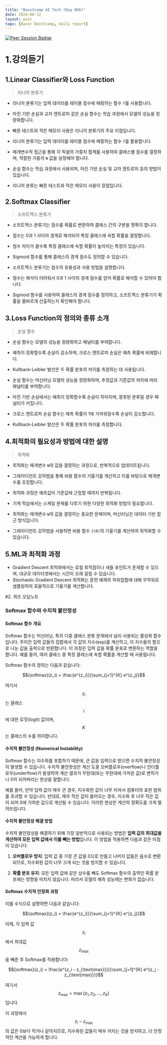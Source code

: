 ```yaml
---
title: "Boostcamp AI Tech (Day 006)"
date: 2024-08-12
layout: post
tags: [Naver Boostcamp, daily report]
---
```


[![Peer Session Badge](https://img.shields.io/badge/Peer%20Session-CC527A?style=flat)](../peer_session/day006.html)

# 1.강의듣기
## 1.Linear Classifier와 Loss Function
>리니어 분류기
- 리니어 분류기는 입력 데이터를 레이블 점수에 매핑하는 함수 `f`를 사용합니다.
- 마진 기반 손실과 교차 엔트로피 같은 손실 함수는 학습 과정에서 모델의 성능을 정량화합니다.
- 빠른 테스트와 적은 메모리 사용은 리니어 분류기의 주요 이점입니다.


- 리니어 분류기는 입력 데이터를 레이블 점수에 매핑하는 함수 `f`를 활용합니다.
- 매개변수적 접근을 통해 각 픽셀의 가중치 합계를 사용하여 클래스별 점수를 결정하며, 적절한 가중치 `W` 값을 설정해야 합니다.
- 손실 함수는 학습 과정에서 사용되며, 마진 기반 손실 및 교차 엔트로피 등의 방법이 있습니다.
- 리니어 분류는 빠른 테스트와 적은 메모리 사용이 장점입니다.

## 2.Softmax Classifier 
>소프트맥스 분류기
- 소프트맥스 분류기는 점수를 확률로 변환하여 클래스 간의 구분을 명확히 합니다.
- 점수는 0과 1 사이의 경계로 해석되어 특정 클래스에 속할 확률을 결정합니다.
- 점수 차이가 클수록 특정 클래스에 속할 확률이 높아지는 특징이 있습니다.
- Sigmoid 함수를 통해 클래스의 경계 점수도 정의할 수 있습니다.

- 소프트맥스 분류기는 점수의 유용성과 사용 방법을 설명합니다.
- 점수는 해석이 어려워서 0과 1 사이의 경계 점수를 얻어 확률로 해석할 수 있어야 합니다.
- Sigmoid 함수를 사용하여 클래스의 경계 점수를 정의하고, 소프트맥스 분류기가 확률을 올바르게 산출하는지 확인해야 합니다.

## 3.Loss Function의 정의와 종류 소개
>손실 함수
- 손실 함수는 모델의 성능을 정량화하고 패널티를 부여합니다.
- 예측이 정확할수록 손실이 감소하며, 크로스 엔트로피 손실은 예측 확률에 비례합니다.
- Kullback-Leibler 발산은 두 확률 분포의 차이를 측정하는 데 사용됩니다.

- 손실 함수는 머신러닝 모델의 성능을 정량화하며, 추정값과 기준값의 차이에 따라 패널티를 부여합니다.
- 마진 기반 손실에서는 예측이 정확할수록 손실이 작아지며, 잘못된 분류일 경우 패널티가 커집니다.
- 크로스 엔트로피 손실 함수는 예측 확률이 1에 가까워질수록 손실이 감소합니다.
- Kullback-Leibler 발산은 두 확률 분포의 차이를 측정합니다.

## 4.최적화의 필요성과 방법에 대한 설명
>최적화
- 최적화는 매개변수 `W`의 값을 결정하는 과정으로, 반복적으로 업데이트됩니다.
- 그레이디언트 강하법을 통해 비용 함수의 기울기를 계산하고 이를 바탕으로 매개변수를 조정합니다.
- 최적화 과정은 예측값이 기준값에 근접할 때까지 반복됩니다.
- 기계 학습에서는 스케일 문제를 다루기 위한 다양한 최적화 방법이 필요합니다.

- 최적화는 매개변수 `W`의 값을 결정하는 중요한 문제이며, 머신러닝은 데이터 기반 접근 방식입니다.
- 그레이디언트 강하법을 사용하면 비용 함수 `J(Θ)`의 기울기를 계산하여 최적화할 수 있습니다.

## 5.ML과 최적화 과정
- Gradient Descent 최적화에서는 로컬 최적점이나 새들 포인트가 존재할 수 있으며, 대규모 데이터셋에서는 시간이 오래 걸릴 수 있습니다.
- Stochastic Gradient Descent 최적화는 훈련 예제의 하위집합에 대해 무작위로 샘플링하여 효율적으로 기울기를 계산합니다.

#2. 퀴즈 오답노트

### Softmax 함수와 수치적 불안정성

#### Softmax 함수 개요
Softmax 함수는 머신러닝, 특히 다중 클래스 분류 문제에서 널리 사용되는 활성화 함수입니다. 주어진 입력 값들의 집합에서 각 값의 지수(exp)를 계산하고, 이 지수들의 합으로 나눈 값을 출력으로 반환합니다. 이 과정은 입력 값을 확률 분포로 변환하는 역할을 합니다. 예를 들어, 여러 클래스 중 특정 클래스에 속할 확률을 계산할 때 사용됩니다.

Softmax 함수의 정의는 다음과 같습니다:

$${softmax}(z_i) = \frac{e^{z_i}}{\sum_{j=1}^{K} e^{z_j}}$$

여기서 $$z_i$$는 클래스 $$i$$에 대한 로짓(logit) 값이며, $$K$$는 클래스의 수를 의미합니다.

#### 수치적 불안정성 (Numerical Instability)
Softmax 함수는 지수화를 포함하기 때문에, 큰 값을 입력으로 받으면 수치적 불안정성이 발생할 수 있습니다. 수치적 불안정성은 계산 도중 오버플로우(overflow)나 언더플로우(underflow)가 발생하여 계산 결과가 무한대(또는 무한대에 가까운 값)로 변하거나 0이 되어버리는 현상을 말합니다.

예를 들어, 만약 입력 값이 매우 큰 경우, 지수화한 값이 너무 커져서 컴퓨터의 표현 범위를 초과할 수 있습니다. 반대로, 매우 작은 값이 들어오는 경우, 지수화 후 너무 작은 값이 되어 0에 가까운 값으로 계산될 수 있습니다. 이러한 현상은 계산의 정확도를 크게 떨어뜨립니다.

#### 수치적 불안정성 해결 방법
수치적 불안정성을 해결하기 위해 가장 일반적으로 사용되는 방법은 **입력 값의 최대값을 계산하여 모든 입력 값에서 이를 빼는 방법**입니다. 이 방법을 적용하면 다음과 같은 이점이 있습니다:

1. **오버플로우 방지**: 입력 값 중 가장 큰 값을 0으로 만들고 나머지 값들은 음수로 변환되므로, 지수화된 값이 너무 크게 되는 것을 방지할 수 있습니다.
   
2. **확률 분포 유지**: 모든 입력 값에 같은 상수를 빼도 Softmax 함수의 출력인 확률 분포에는 영향을 미치지 않습니다. 따라서 모델의 예측 성능에는 변화가 없습니다.

#### Softmax 수치적 안정화 과정
이를 수식으로 설명하면 다음과 같습니다:

$${softmax}(z_i) = \frac{e^{z_i}}{\sum_{j=1}^{K} e^{z_j}}$$

이제, 각 입력 값 $$z_i$$에서 최대값 $$z_{max}$$을 빼준 후 Softmax를 적용합니다:

$${softmax}(z_i) = \frac{e^{z_i - z_{\text{max}}}}{\sum_{j=1}^{K} e^{z_j - z_{\text{max}}}}$$

여기서 $$z_{\text{max}} = \max(z_1, z_2, \dots, z_K)$$입니다.

이 과정에서 $$z_i - z_{\text{max}}$$의 값은 0보다 작거나 같아지므로, 지수화된 값들이 매우 커지는 것을 방지하고, 더 안정적인 계산을 가능하게 합니다.
